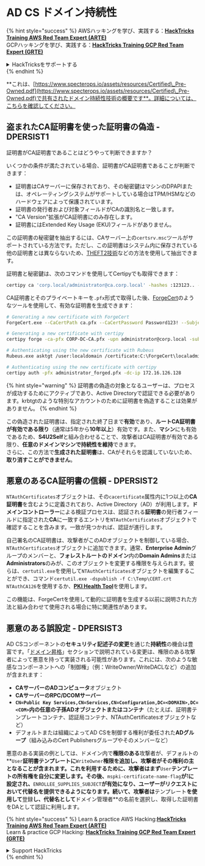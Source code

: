 # AD CS ドメイン持続性

{% hint style="success" %}
AWSハッキングを学び、実践する：<img src="/.gitbook/assets/arte.png" alt="" data-size="line">[**HackTricks Training AWS Red Team Expert (ARTE)**](https://training.hacktricks.xyz/courses/arte)<img src="/.gitbook/assets/arte.png" alt="" data-size="line">\
GCPハッキングを学び、実践する：<img src="/.gitbook/assets/grte.png" alt="" data-size="line">[**HackTricks Training GCP Red Team Expert (GRTE)**<img src="/.gitbook/assets/grte.png" alt="" data-size="line">](https://training.hacktricks.xyz/courses/grte)

<details>

<summary>HackTricksをサポートする</summary>

* [**サブスクリプションプラン**](https://github.com/sponsors/carlospolop)を確認してください！
* **💬 [**Discordグループ**](https://discord.gg/hRep4RUj7f)または[**Telegramグループ**](https://t.me/peass)に参加するか、**Twitter** 🐦 [**@hacktricks\_live**](https://twitter.com/hacktricks\_live)**をフォローしてください。**
* **ハッキングのトリックを共有するには、[**HackTricks**](https://github.com/carlospolop/hacktricks)および[**HackTricks Cloud**](https://github.com/carlospolop/hacktricks-cloud)のGitHubリポジトリにPRを提出してください。**

</details>
{% endhint %}

**これは、[https://www.specterops.io/assets/resources/Certified\_Pre-Owned.pdf](https://www.specterops.io/assets/resources/Certified\_Pre-Owned.pdf)で共有されたドメイン持続性技術の概要です**。詳細については、こちらを確認してください。

## 盗まれたCA証明書を使った証明書の偽造 - DPERSIST1

証明書がCA証明書であることはどうやって判断できますか？

いくつかの条件が満たされている場合、証明書がCA証明書であることが判断できます：

- 証明書はCAサーバーに保存されており、その秘密鍵はマシンのDPAPIまたは、オペレーティングシステムがサポートしている場合はTPM/HSMなどのハードウェアによって保護されています。
- 証明書の発行者および対象フィールドがCAの識別名と一致します。
- "CA Version"拡張がCA証明書にのみ存在します。
- 証明書にはExtended Key Usage (EKU)フィールドがありません。

この証明書の秘密鍵を抽出するには、CAサーバー上の`certsrv.msc`ツールがサポートされている方法です。ただし、この証明書はシステム内に保存されている他の証明書とは異ならないため、[THEFT2技術](certificate-theft.md#user-certificate-theft-via-dpapi-theft2)などの方法を使用して抽出できます。

証明書と秘密鍵は、次のコマンドを使用してCertipyでも取得できます：
```bash
certipy ca 'corp.local/administrator@ca.corp.local' -hashes :123123.. -backup
```
CA証明書とそのプライベートキーを`.pfx`形式で取得した後、[ForgeCert](https://github.com/GhostPack/ForgeCert)のようなツールを使用して、有効な証明書を生成できます：
```bash
# Generating a new certificate with ForgeCert
ForgeCert.exe --CaCertPath ca.pfx --CaCertPassword Password123! --Subject "CN=User" --SubjectAltName localadmin@theshire.local --NewCertPath localadmin.pfx --NewCertPassword Password123!

# Generating a new certificate with certipy
certipy forge -ca-pfx CORP-DC-CA.pfx -upn administrator@corp.local -subject 'CN=Administrator,CN=Users,DC=CORP,DC=LOCAL'

# Authenticating using the new certificate with Rubeus
Rubeus.exe asktgt /user:localdomain /certificate:C:\ForgeCert\localadmin.pfx /password:Password123!

# Authenticating using the new certificate with certipy
certipy auth -pfx administrator_forged.pfx -dc-ip 172.16.126.128
```
{% hint style="warning" %}
証明書の偽造の対象となるユーザーは、プロセスが成功するためにアクティブであり、Active Directoryで認証できる必要があります。krbtgtのような特別なアカウントのために証明書を偽造することは効果がありません。
{% endhint %}

この偽造された証明書は、指定された終了日まで**有効**であり、**ルートCA証明書が有効である限り**（通常は5年から**10年以上**）有効です。また、**マシン**にも有効であるため、**S4U2Self**と組み合わせることで、攻撃者はCA証明書が有効である限り、**任意のドメインマシンで持続性を維持**できます。\
さらに、この方法で**生成された証明書**は、CAがそれらを認識していないため、**取り消すことができません**。

## 悪意のあるCA証明書の信頼 - DPERSIST2

`NTAuthCertificates`オブジェクトは、その`cacertificate`属性内に1つ以上の**CA証明書**を含むように定義されており、Active Directory（AD）が利用します。**ドメインコントローラー**による検証プロセスは、認証される**証明書**の発行者フィールドに指定された**CA**に一致するエントリを`NTAuthCertificates`オブジェクトで確認することを含みます。一致が見つかれば、認証が進行します。

自己署名のCA証明書は、攻撃者がこのADオブジェクトを制御している場合、`NTAuthCertificates`オブジェクトに追加できます。通常、**Enterprise Admin**グループのメンバーと、**フォレストルートのドメイン**内の**Domain Admins**または**Administrators**のみが、このオブジェクトを変更する権限を与えられます。彼らは、`certutil.exe`を使用して`NTAuthCertificates`オブジェクトを編集することができ、コマンド`certutil.exe -dspublish -f C:\Temp\CERT.crt NTAuthCA126`を使用するか、[**PKI Health Tool**](https://docs.microsoft.com/en-us/troubleshoot/windows-server/windows-security/import-third-party-ca-to-enterprise-ntauth-store#method-1---import-a-certificate-by-using-the-pki-health-tool)を使用します。

この機能は、ForgeCertを使用して動的に証明書を生成する以前に説明された方法と組み合わせて使用される場合に特に関連性があります。

## 悪意のある誤設定 - DPERSIST3

AD CSコンポーネントの**セキュリティ記述子の変更**を通じた**持続性**の機会は豊富です。「[ドメイン昇格](domain-escalation.md)」セクションで説明されている変更は、権限のある攻撃者によって悪意を持って実装される可能性があります。これには、次のような敏感なコンポーネントへの「制御権」（例：WriteOwner/WriteDACLなど）の追加が含まれます：

- **CAサーバーのADコンピュータ**オブジェクト
- **CAサーバーのRPC/DCOMサーバー**
- **`CN=Public Key Services,CN=Services,CN=Configuration,DC=<DOMAIN>,DC=<COM>`**内の任意の**子孫ADオブジェクトまたはコンテナ**（たとえば、証明書テンプレートコンテナ、認証局コンテナ、NTAuthCertificatesオブジェクトなど）
- デフォルトまたは組織によってAD CSを制御する権利が委任された**ADグループ**（組み込みのCert Publishersグループやそのメンバーなど）

悪意のある実装の例としては、ドメイン内で**権限のある**攻撃者が、デフォルトの**`User`**証明書テンプレートに**`WriteOwner`**権限を追加し、攻撃者がその権利の主となることが含まれます。これを利用するために、攻撃者はまず**`User`**テンプレートの所有権を自分に変更します。その後、**`mspki-certificate-name-flag`**が**1**に設定され、**`ENROLLEE_SUPPLIES_SUBJECT`**が有効になり、ユーザーがリクエストにおいて代替名を提供できるようになります。続いて、攻撃者は**テンプレート**を使用して**登録**し、代替名として**ドメイン管理者**の名前を選択し、取得した証明書をDAとして認証に利用します。

{% hint style="success" %}
Learn & practice AWS Hacking:<img src="/.gitbook/assets/arte.png" alt="" data-size="line">[**HackTricks Training AWS Red Team Expert (ARTE)**](https://training.hacktricks.xyz/courses/arte)<img src="/.gitbook/assets/arte.png" alt="" data-size="line">\
Learn & practice GCP Hacking: <img src="/.gitbook/assets/grte.png" alt="" data-size="line">[**HackTricks Training GCP Red Team Expert (GRTE)**<img src="/.gitbook/assets/grte.png" alt="" data-size="line">](https://training.hacktricks.xyz/courses/grte)

<details>

<summary>Support HackTricks</summary>

* Check the [**subscription plans**](https://github.com/sponsors/carlospolop)!
* **Join the** 💬 [**Discord group**](https://discord.gg/hRep4RUj7f) or the [**telegram group**](https://t.me/peass) or **follow** us on **Twitter** 🐦 [**@hacktricks\_live**](https://twitter.com/hacktricks\_live)**.**
* **Share hacking tricks by submitting PRs to the** [**HackTricks**](https://github.com/carlospolop/hacktricks) and [**HackTricks Cloud**](https://github.com/carlospolop/hacktricks-cloud) github repos.

</details>
{% endhint %}
